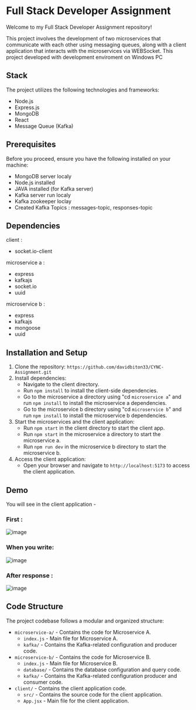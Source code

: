 # Full Stack Developer Assignment

Welcome to my Full Stack Developer Assignment repository!

This project involves the development of two microservices that communicate with each other using messaging queues, along with a client application that interacts with the microservices via WEBSocket.
This project developed with development enviroment on Windows PC


## Stack

The project utilizes the following technologies and frameworks:

- Node.js
- Express.js
- MongoDB
- React
- Message Queue (Kafka)


## Prerequisites

Before you proceed, ensure you have the following installed on your machine:

- MongoDB server localy
- Node.js installed
- JAVA installed (for Kafka server)
- Kafka server run localy
- Kafka zookeeper loclay
- Created Kafka Topics : messages-topic, responses-topic


## Dependencies

client :
- socket.io-client

microservice a : 
- express
- kafkajs
- socket.io
- uuid

microservice b : 
- express
- kafkajs
- mongoose
- uuid

  

## Installation and Setup

1. Clone the repository: `https://github.com/davidbiton33/CYNC-Assignment.git`
2. Install dependencies:
   - Navigate to the client directory.
   - Run `npm install` to install the client-side dependencies.
   - Go to the microservice a directory using "cd `microservice a`" and run `npm install` to install the microservice a dependencies.
   - Go to the microservice b directory using "cd `microservice b`" and run `npm install` to install the microservice b dependencies.
3. Start the microservices and the client application:
   - Run `npm start` in the client directory to start the client app.
   - Run `npm start` in the microservice a directory to start the microservice a.
   - Run `npm run dev` in the microservice b directory to start the microservice b.
4. Access the client application:
   - Open your browser and navigate to `http://localhost:5173` to access the client application.



## Demo

You will see in the client application - 

### First : 
![image](https://github.com/davidbiton33/CYNC-Assignment/assets/52914672/35520bb4-8047-4e2e-bb47-b952aba24c3e)

### When you write:
![image](https://github.com/davidbiton33/CYNC-Assignment/assets/52914672/ceab3fa1-1447-4bef-ad32-2f3580fc0660)

### After response : 
![image](https://github.com/davidbiton33/CYNC-Assignment/assets/52914672/a0697c44-f7f8-4ff5-aa4a-55f1173b2ff2)






## Code Structure

The project codebase follows a modular and organized structure:

- `microservice-a/` - Contains the code for Microservice A.
  - `index.js` - Main file for Microservice A.
  - `kafka/` - Contains the Kafka-related configuration and producer code.
- `microservice-b/` - Contains the code for Microservice B.
  - `index.js` - Main file for Microservice B.
  - `database/` - Contains the database configuration and query code.
  - `kafka/` - Contains the Kafka-related configuration producer and consumer code.
- `client/` - Contains the client application code.
  - `src/` - Contains the source code for the client application.
  - `App.jsx` - Main file for the client application.
 
